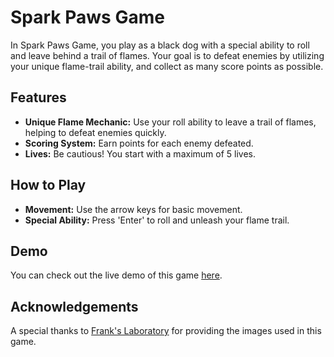# Spark Paws Game

In Spark Paws Game, you play as a black dog with a special ability to roll and leave behind a trail of flames. Your goal is to defeat enemies by utilizing your unique flame-trail ability, and collect as many score points as possible.

## Features

-   **Unique Flame Mechanic:** Use your roll ability to leave a trail of flames, helping to defeat enemies quickly.
-   **Scoring System:** Earn points for each enemy defeated.
-   **Lives:** Be cautious! You start with a maximum of 5 lives.

## How to Play

-   **Movement:** Use the arrow keys for basic movement.
-   **Special Ability:** Press 'Enter' to roll and unleash your flame trail.

## Demo

You can check out the live demo of this game [here](https://cengizcinar01.github.io/spark-paws-game/).

## Acknowledgements

A special thanks to [Frank's Laboratory](https://www.youtube.com/Frankslaboratory) for providing the images used in this game.
